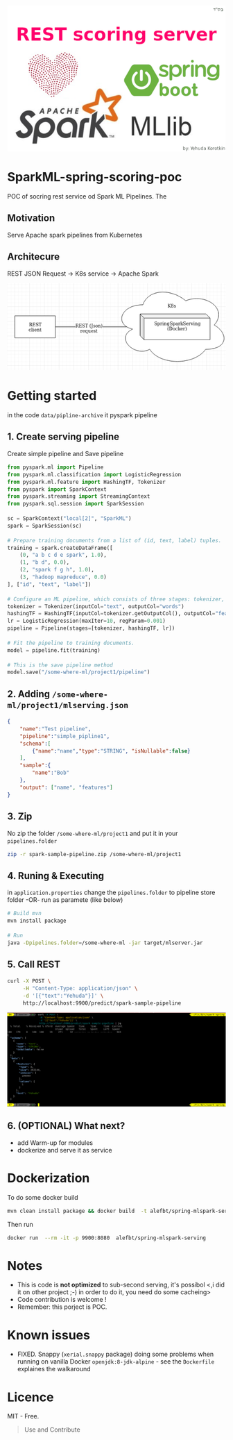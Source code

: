 
![Head](https://github.com/alefbt/SparkML-spring-scoring-poc/blob/master/images/head.png "Header")

# SparkML-spring-scoring-poc
POC of socring rest service od Spark ML Pipelines.
The 

## Motivation
Serve Apache spark pipelines from Kubernetes

## Architecure
REST JSON Request -> K8s service -> Apache Spark

![Architecture](https://github.com/alefbt/SparkML-spring-scoring-poc/blob/master/images/arch1.png "Architecture 1")

# Getting started
in the code `data/pipline-archive` it pyspark pipeline 


## 1. Create serving pipeline
Create simple pipeline and Save pipeline 
```python
from pyspark.ml import Pipeline
from pyspark.ml.classification import LogisticRegression
from pyspark.ml.feature import HashingTF, Tokenizer
from pyspark import SparkContext
from pyspark.streaming import StreamingContext
from pyspark.sql.session import SparkSession

sc = SparkContext("local[2]", "SparkML")
spark = SparkSession(sc)

# Prepare training documents from a list of (id, text, label) tuples.
training = spark.createDataFrame([
    (0, "a b c d e spark", 1.0),
    (1, "b d", 0.0),
    (2, "spark f g h", 1.0),
    (3, "hadoop mapreduce", 0.0)
], ["id", "text", "label"])

# Configure an ML pipeline, which consists of three stages: tokenizer, hashingTF, and lr.
tokenizer = Tokenizer(inputCol="text", outputCol="words")
hashingTF = HashingTF(inputCol=tokenizer.getOutputCol(), outputCol="features")
lr = LogisticRegression(maxIter=10, regParam=0.001)
pipeline = Pipeline(stages=[tokenizer, hashingTF, lr])

# Fit the pipeline to training documents.
model = pipeline.fit(training)

# This is the save pipeline method
model.save("/some-where-ml/project1/pipeline")

```

## 2. Adding `/some-where-ml/project1/mlserving.json` 
```json
{
    "name":"Test pipeline",
    "pipeline":"simple_pipline1",
    "schema":[
        {"name":"name","type":"STRING", "isNullable":false}
    ],
    "sample":{
        "name":"Bob"
    },
    "output": ["name", "features"]
}
```
## 3. Zip
No zip the folder `/some-where-ml/project1` and put it in your `pipelines.folder`
```bash
zip -r spark-sample-pipeline.zip /some-where-ml/project1 
```

## 4. Runing & Executing
in `application.properties` change the `pipelines.folder` to pipeline store folder -OR- run as paramete (like below)

```bash
# Build mvn
mvn install package

# Run
java -Dpipelines.folder=/some-where-ml -jar target/mlserver.jar
```

## 5. Call REST

```bash
curl -X POST \
	 -H "Content-Type: application/json" \
	 -d '[{"text":"Yehuda"}]' \
	 http://localhost:9900/predict/spark-sample-pipeline
```

![Runnig POC](https://github.com/alefbt/SparkML-spring-scoring-poc/blob/master/images/poc-serv1.png "Running POC")


## 6. (OPTIONAL) What next?
* add Warm-up for modules  
* dockerize and serve it as service

# Dockerization

To do some docker build
```bash
mvn clean install package && docker build  -t alefbt/spring-mlspark-serving .

```
Then run
```bash
docker run  --rm -it -p 9900:8080  alefbt/spring-mlspark-serving
```

# Notes
* This is code is **not optimized** to sub-second serving, it's possibol <,i did it on other project ;-) in order to do it, you need do some cacheing>
* Code contribution is welcome !
* Remember: this porject is POC.

# Known issues
* FIXED. Snappy (`xerial.snappy` package) doing some problems when running on vanilla Docker `openjdk:8-jdk-alpine` - see the `Dockerfile` explaines the walkaround


# Licence
MIT - Free.

> Use and Contribute
